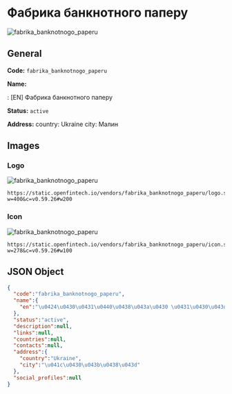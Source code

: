 
# Фабрика банкнотного паперу 
![fabrika_banknotnogo_paperu](https://static.openfintech.io/vendors/fabrika_banknotnogo_paperu/logo.svg?w=400&c=v0.59.26#w200)  

## General 
 
**Code:** `fabrika_banknotnogo_paperu` 
 
**Name:** 
 
:	[EN] Фабрика банкнотного паперу 
 
**Status:** `active` 
 
**Address:** 
country: Ukraine 
city: Малин 

## Images 

### Logo 
 
![fabrika_banknotnogo_paperu](https://static.openfintech.io/vendors/fabrika_banknotnogo_paperu/logo.svg?w=400&c=v0.59.26#w200)  

```
https://static.openfintech.io/vendors/fabrika_banknotnogo_paperu/logo.svg?w=400&c=v0.59.26#w200
```  

### Icon 
 
![fabrika_banknotnogo_paperu](https://static.openfintech.io/vendors/fabrika_banknotnogo_paperu/icon.svg?w=278&c=v0.59.26#w100)  

```
https://static.openfintech.io/vendors/fabrika_banknotnogo_paperu/icon.svg?w=278&c=v0.59.26#w100
```  

## JSON Object 

```json
{
  "code":"fabrika_banknotnogo_paperu",
  "name":{
    "en":"\u0424\u0430\u0431\u0440\u0438\u043a\u0430 \u0431\u0430\u043d\u043a\u043d\u043e\u0442\u043d\u043e\u0433\u043e \u043f\u0430\u043f\u0435\u0440\u0443"
  },
  "status":"active",
  "description":null,
  "links":null,
  "countries":null,
  "contacts":null,
  "address":{
    "country":"Ukraine",
    "city":"\u041c\u0430\u043b\u0438\u043d"
  },
  "social_profiles":null
}
```  
